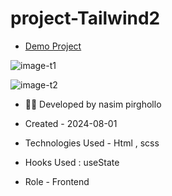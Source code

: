 # project-Tailwind2
 - [Demo Project](https://nasim1380p.github.io/project-Tailwind2/)

  
![image-t1](https://github.com/Nasim1380p/project-Tailwind2/assets/155636802/91a97a78-dfa5-48a6-ae01-ad7651795f68)

![image-t2](https://github.com/Nasim1380p/project-Tailwind2/assets/155636802/a666797d-d465-4bc4-a056-cd7f5965f28f)




- 👩‍🎓 Developed by nasim pirghollo

- Created - 2024-08-01

- Technologies Used - Html , scss  

- Hooks Used : useState 

- Role - Frontend
